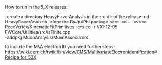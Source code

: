 How to run in the 5_X releases:

-create a directory HeavyFlavorAnalysis in the src dir of the release
-cd HeavyFlavorAnalysis
-clone the BsJpsiPhi package here
-cd ..
-cvs co  RecoVertex/KinematicFitPrimitives 
-cvs co -r V01-12-05 FWCore/Utilities/src/isFinite.cpp  
-addpkg MuonAnalysis/MuonAssociators

to include the MVA electron ID yuo need further steps:
https://twiki.cern.ch/twiki/bin/view/CMS/MultivariateElectronIdentification#Recipe_for_53X
